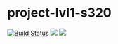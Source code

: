 # project-lvl1-s320

[![Build Status](https://travis-ci.org/RomanVr/project-lvl1-s320.svg?branch=master)](https://travis-ci.org/RomanVr/project-lvl1-s320) <a href="https://codeclimate.com/github/codeclimate/codeclimate/maintainability"><img src="https://api.codeclimate.com/v1/badges/a99a88d28ad37a79dbf6/maintainability" /></a> <a href="https://codeclimate.com/github/codeclimate/codeclimate/test_coverage"><img src="https://api.codeclimate.com/v1/badges/a99a88d28ad37a79dbf6/test_coverage" /></a>

